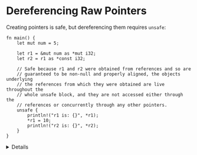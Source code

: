 # Dereferencing Raw Pointers

Creating pointers is safe, but dereferencing them requires `unsafe`:

```rust,editable
fn main() {
    let mut num = 5;

    let r1 = &mut num as *mut i32;
    let r2 = r1 as *const i32;

    // Safe because r1 and r2 were obtained from references and so are
    // guaranteed to be non-null and properly aligned, the objects underlying
    // the references from which they were obtained are live throughout the
    // whole unsafe block, and they are not accessed either through the
    // references or concurrently through any other pointers.
    unsafe {
        println!("r1 is: {}", *r1);
        *r1 = 10;
        println!("r2 is: {}", *r2);
    }
}
```

<details>

It is good practice (and required by the Android Rust style guide) to write a
comment for each `unsafe` block explaining how the code inside it satisfies the
safety requirements of the unsafe operations it is doing.

In the case of pointer dereferences, this means that the pointers must be
[_valid_](https://doc.rust-lang.org/std/ptr/index.html#safety), i.e.:

- The pointer must be non-null.
- The pointer must be _dereferenceable_ (within the bounds of a single allocated
  object).
- The object must not have been deallocated.
- There must not be concurrent accesses to the same location.
- If the pointer was obtained by casting a reference, the underlying object must
  be live and no reference may be used to access the memory.

In most cases the pointer must also be properly aligned.

</details>
